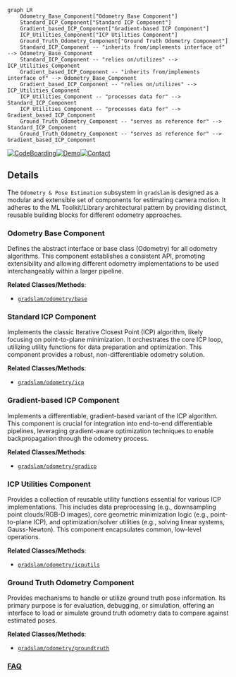 ```mermaid
graph LR
    Odometry_Base_Component["Odometry Base Component"]
    Standard_ICP_Component["Standard ICP Component"]
    Gradient_based_ICP_Component["Gradient-based ICP Component"]
    ICP_Utilities_Component["ICP Utilities Component"]
    Ground_Truth_Odometry_Component["Ground Truth Odometry Component"]
    Standard_ICP_Component -- "inherits from/implements interface of" --> Odometry_Base_Component
    Standard_ICP_Component -- "relies on/utilizes" --> ICP_Utilities_Component
    Gradient_based_ICP_Component -- "inherits from/implements interface of" --> Odometry_Base_Component
    Gradient_based_ICP_Component -- "relies on/utilizes" --> ICP_Utilities_Component
    ICP_Utilities_Component -- "processes data for" --> Standard_ICP_Component
    ICP_Utilities_Component -- "processes data for" --> Gradient_based_ICP_Component
    Ground_Truth_Odometry_Component -- "serves as reference for" --> Standard_ICP_Component
    Ground_Truth_Odometry_Component -- "serves as reference for" --> Gradient_based_ICP_Component
```

[![CodeBoarding](https://img.shields.io/badge/Generated%20by-CodeBoarding-9cf?style=flat-square)](https://github.com/CodeBoarding/GeneratedOnBoardings)[![Demo](https://img.shields.io/badge/Try%20our-Demo-blue?style=flat-square)](https://www.codeboarding.org/demo)[![Contact](https://img.shields.io/badge/Contact%20us%20-%20contact@codeboarding.org-lightgrey?style=flat-square)](mailto:contact@codeboarding.org)

## Details

The `Odometry & Pose Estimation` subsystem in `gradslam` is designed as a modular and extensible set of components for estimating camera motion. It adheres to the ML Toolkit/Library architectural pattern by providing distinct, reusable building blocks for different odometry approaches.

### Odometry Base Component
Defines the abstract interface or base class (Odometry) for all odometry algorithms. This component establishes a consistent API, promoting extensibility and allowing different odometry implementations to be used interchangeably within a larger pipeline.


**Related Classes/Methods**:

- <a href="https://github.com/gradslam/gradslam/blob/main/gradslam/odometry/base.py" target="_blank" rel="noopener noreferrer">`gradslam/odometry/base`</a>


### Standard ICP Component
Implements the classic Iterative Closest Point (ICP) algorithm, likely focusing on point-to-plane minimization. It orchestrates the core ICP loop, utilizing utility functions for data preparation and optimization. This component provides a robust, non-differentiable odometry solution.


**Related Classes/Methods**:

- <a href="https://github.com/gradslam/gradslam/blob/main/gradslam/odometry/icp.py" target="_blank" rel="noopener noreferrer">`gradslam/odometry/icp`</a>


### Gradient-based ICP Component
Implements a differentiable, gradient-based variant of the ICP algorithm. This component is crucial for integration into end-to-end differentiable pipelines, leveraging gradient-aware optimization techniques to enable backpropagation through the odometry process.


**Related Classes/Methods**:

- <a href="https://github.com/gradslam/gradslam/blob/main/gradslam/odometry/gradicp.py" target="_blank" rel="noopener noreferrer">`gradslam/odometry/gradicp`</a>


### ICP Utilities Component
Provides a collection of reusable utility functions essential for various ICP implementations. This includes data preprocessing (e.g., downsampling point clouds/RGB-D images), core geometric minimization logic (e.g., point-to-plane ICP), and optimization/solver utilities (e.g., solving linear systems, Gauss-Newton). This component encapsulates common, low-level operations.


**Related Classes/Methods**:

- <a href="https://github.com/gradslam/gradslam/blob/main/gradslam/odometry/icputils.py" target="_blank" rel="noopener noreferrer">`gradslam/odometry/icputils`</a>


### Ground Truth Odometry Component
Provides mechanisms to handle or utilize ground truth pose information. Its primary purpose is for evaluation, debugging, or simulation, offering an interface to load or simulate ground truth odometry data to compare against estimated poses.


**Related Classes/Methods**:

- <a href="https://github.com/gradslam/gradslam/blob/main/gradslam/odometry/groundtruth.py" target="_blank" rel="noopener noreferrer">`gradslam/odometry/groundtruth`</a>




### [FAQ](https://github.com/CodeBoarding/GeneratedOnBoardings/tree/main?tab=readme-ov-file#faq)